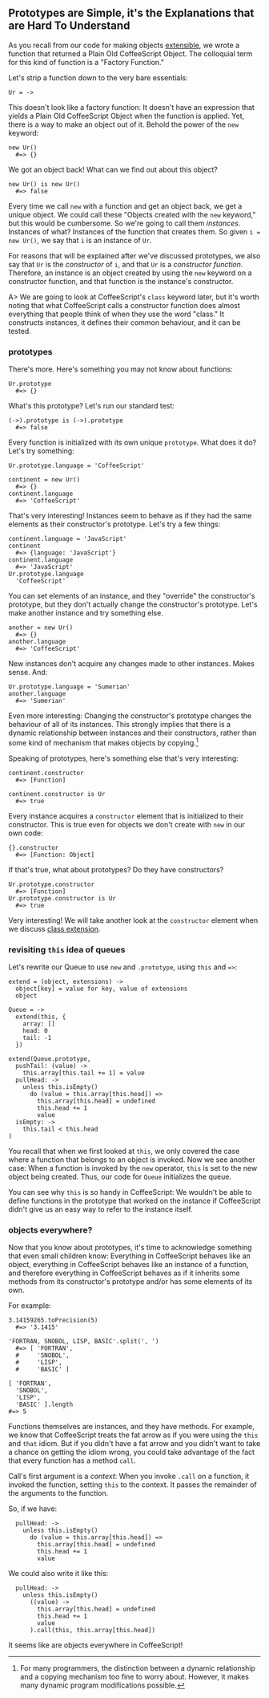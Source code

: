 
## Prototypes are Simple, it's the Explanations that are Hard To Understand

As you recall from our code for making objects [extensible](#extensible), we wrote a function that returned a Plain Old CoffeeScript Object. The colloquial term for this kind of function is a "Factory Function."

Let's strip a function down to the very bare essentials:

    Ur = ->

This doesn't look like a factory function: It doesn't have an expression that yields a Plain Old CoffeeScript Object when the function is applied. Yet, there is a way to make an object out of it. Behold the power of the `new` keyword:

    new Ur()
      #=> {}
      
We got an object back! What can we find out about this object?

    new Ur() is new Ur()
      #=> false

Every time we call `new` with a function and get an object back, we get a unique object. We could call these "Objects created with the `new` keyword," but this would be cumbersome. So we're going to call them *instances*. Instances of what? Instances of the function that creates them. So given `i = new Ur()`, we say that `i` is an instance of `Ur`.

For reasons that will be explained after we've discussed prototypes, we also say that `Ur` is the *constructor* of `i`, and that `Ur` is a *constructor function*. Therefore, an instance is an object created by using the `new` keyword on a constructor function, and that function is the instance's constructor.

A> We are going to look at CoffeeScript's `class` keyword later, but it's worth noting that what CoffeeScript calls a constructor function does almost everything that people think of when they use the word "class." It constructs instances, it defines their common behaviour, and it can be tested.

### prototypes

There's more. Here's something you may not know about functions:

    Ur.prototype
      #=> {}
    
What's this prototype? Let's run our standard test:

    (->).prototype is (->).prototype
      #=> false

Every function is initialized with its own unique `prototype`. What does it do? Let's try something:

    Ur.prototype.language = 'CoffeeScript'
    
    continent = new Ur()
      #=> {}
    continent.language
      #=> 'CoffeeScript'

That's very interesting! Instances seem to behave as if they had the same elements as their constructor's prototype. Let's try a few things:

    continent.language = 'JavaScript'
    continent
      #=> {language: 'JavaScript'}
    continent.language
      #=> 'JavaScript'
    Ur.prototype.language
      'CoffeeScript'

You can set elements of an instance, and they "override" the constructor's prototype, but they don't actually change the constructor's prototype. Let's make another instance and try something else.

    another = new Ur()
      #=> {}
    another.language
      #=> 'CoffeeScript'
      
New instances don't acquire any changes made to other instances. Makes sense. And:

    Ur.prototype.language = 'Sumerian'
    another.language
      #=> 'Sumerian'

Even more interesting: Changing the constructor's prototype changes the behaviour of all of its instances. This strongly implies that there is a dynamic relationship between instances and their constructors, rather than some kind of mechanism that makes objects by copying.[^dynamic]

[^dynamic]: For many programmers, the distinction between a dynamic relationship and a copying mechanism too fine to worry about. However, it makes many dynamic program modifications possible.

Speaking of prototypes, here's something else that's very interesting:

    continent.constructor
      #=> [Function]
      
    continent.constructor is Ur
      #=> true

Every instance acquires a `constructor` element that is initialized to their constructor. This is true even for objects we don't create with `new` in our own code:

    {}.constructor
      #=> [Function: Object]
      
If that's true, what about prototypes? Do they have constructors?

    Ur.prototype.constructor
      #=> [Function]
    Ur.prototype.constructor is Ur
      #=> true

Very interesting! We will take another look at the `constructor` element when we discuss [class extension](#classextension).

### revisiting `this` idea of queues

Let's rewrite our Queue to use `new` and `.prototype`, using `this` and `=>`:

    extend = (object, extensions) ->
      object[key] = value for key, value of extensions
      object

    Queue = ->
      extend(this, {
        array: []
        head: 0
        tail: -1
      })
      
    extend(Queue.prototype,
      pushTail: (value) ->
        this.array[this.tail += 1] = value
      pullHead: ->
        unless this.isEmpty()
          do (value = this.array[this.head]) =>
            this.array[this.head] = undefined
            this.head += 1
            value
      isEmpty: ->
        this.tail < this.head
    )

You recall that when we first looked at `this`, we only covered the case where a function that belongs to an object is invoked. Now we see another case: When a function is invoked by the `new` operator, `this` is set to the new object being created. Thus, our code for `Queue` initializes the queue.

You can see why `this` is so handy in CoffeeScript: We wouldn't be able to define functions in the prototype that worked on the instance if CoffeeScript didn't give us an easy way to refer to the instance itself.

### objects everywhere?

Now that you know about prototypes, it's time to acknowledge something that even small children know: Everything in CoffeeScript behaves like an object, everything in CoffeeScript behaves like an instance of a function, and therefore everything in CoffeeScript behaves as if it inherits some methods from its constructor's prototype and/or has some elements of its own.

For example:

    3.14159265.toPrecision(5)
      #=> '3.1415'
      
    'FORTRAN, SNOBOL, LISP, BASIC'.split(', ')
      #=> [ 'FORTRAN',
      #     'SNOBOL',
      #     'LISP',
      #     'BASIC' ]
      
    [ 'FORTRAN',
      'SNOBOL',
      'LISP',
      'BASIC' ].length
    #=> 5
    
Functions themselves are instances, and they have methods. For example, we know that CoffeeScript treats the fat arrow as if you were using the `this` and `that` idiom. But if you didn't have a fat arrow and you didn't want to take a chance on getting the idiom wrong, you could take advantage of the fact that every function has a method `call`.

Call's first argument is a *context*: When you invoke `.call` on a function, it invoked the function, setting `this` to the context. It passes the remainder of the arguments to the function.

So, if we have:

      pullHead: ->
        unless this.isEmpty()
          do (value = this.array[this.head]) =>
            this.array[this.head] = undefined
            this.head += 1
            value

We could also write it like this:

      pullHead: ->
        unless this.isEmpty()
          ((value) ->
            this.array[this.head] = undefined
            this.head += 1
            value
          ).call(this, this.array[this.head])

It seems like are objects everywhere in CoffeeScript!